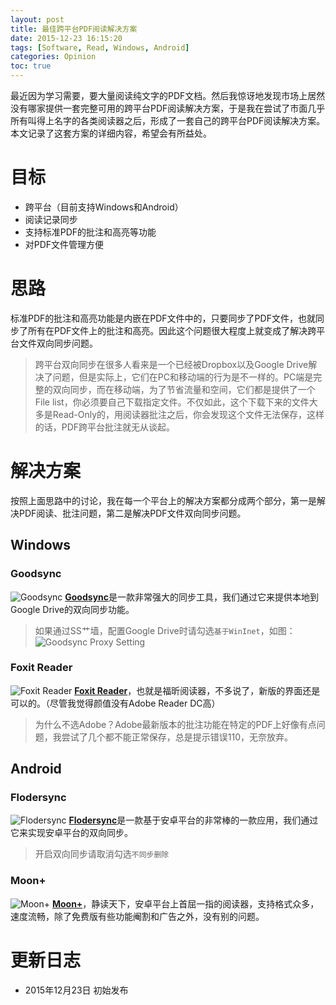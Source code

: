 ```yaml
---
layout: post
title: 最佳跨平台PDF阅读解决方案
date: 2015-12-23 16:15:20
tags: [Software, Read, Windows, Android]
categories: Opinion
toc: true
---
```


最近因为学习需要，要大量阅读纯文字的PDF文档。然后我惊讶地发现市场上居然没有哪家提供一套完整可用的跨平台PDF阅读解决方案，于是我在尝试了市面几乎所有叫得上名字的各类阅读器之后，形成了一套自己的跨平台PDF阅读解决方案。本文记录了这套方案的详细内容，希望会有所益处。

<!-- more -->

# 目标
- 跨平台（目前支持Windows和Android）
- 阅读记录同步
- 支持标准PDF的批注和高亮等功能
- 对PDF文件管理方便

# 思路
标准PDF的批注和高亮功能是内嵌在PDF文件中的，只要同步了PDF文件，也就同步了所有在PDF文件上的批注和高亮。因此这个问题很大程度上就变成了解决跨平台文件双向同步问题。

> 跨平台双向同步在很多人看来是一个已经被Dropbox以及Google Drive解决了问题，但是实际上，它们在PC和移动端的行为是不一样的。PC端是完整的双向同步，而在移动端，为了节省流量和空间，它们都是提供了一个File list，你必须要自己下载指定文件。不仅如此，这个下载下来的文件大多是Read-Only的，用阅读器批注之后，你会发现这个文件无法保存，这样的话，PDF跨平台批注就无从谈起。

# 解决方案
按照上面思路中的讨论，我在每一个平台上的解决方案都分成两个部分，第一是解决PDF阅读、批注问题，第二是解决PDF文件双向同步问题。

## Windows
### Goodsync

![Goodsync](/imgs/opinion/goodsync.png)
[**Goodsync**](http://www.goodsync.com/)是一款非常强大的同步工具，我们通过它来提供本地到Google Drive的双向同步功能。

> 如果通过SS艹墙，配置Google Drive时请勾选`基于WinInet`，如图：![Goodsync Proxy Setting](/imgs/opinion/goodsync-proxy-setting.png)

### Foxit Reader

![Foxit Reader](/imgs/opinion/foxit-reader.png)
[**Foxit Reader**](http://www.foxitsoftware.cn/)，也就是福昕阅读器，不多说了，新版的界面还是可以的。（尽管我觉得颜值没有Adobe Reader DC高）

> 为什么不选Adobe？Adobe最新版本的批注功能在特定的PDF上好像有点问题，我尝试了几个都不能正常保存，总是提示错误110，无奈放弃。

## Android
### Flodersync

![Flodersync](/imgs/opinion/Flodersync.png)
[**Flodersync**](https://play.google.com/store/apps/details?id=dk.tacit.android.foldersync.lite)是一款基于安卓平台的非常棒的一款应用，我们通过它来实现安卓平台的双向同步。

> 开启双向同步请取消勾选`不同步删除`

### Moon+

![Moon+](/imgs/opinion/Moon.png)
[**Moon+**](https://play.google.com/store/apps/details?id=com.flyersoft.moonreader)，静读天下，安卓平台上首屈一指的阅读器，支持格式众多，速度流畅，除了免费版有些功能阉割和广告之外，没有别的问题。

# 更新日志
- 2015年12月23日 初始发布
